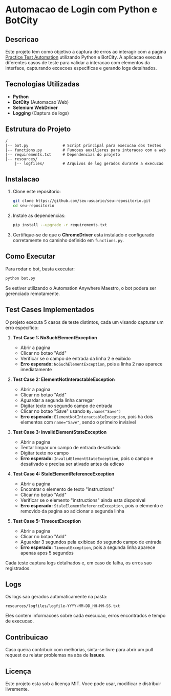 # Automacao de Login com Python e BotCity

## Descricao
Este projeto tem como objetivo a captura de erros ao interagir com a pagina [Practice Test Automation](https://practicetestautomation.com/practice-test-exceptions/) utilizando Python e BotCity. A aplicacao executa diferentes casos de teste para validar a interacao com elementos da interface, capturando excecoes especificas e gerando logs detalhados.

## Tecnologias Utilizadas
- **Python**
- **BotCity** (Automacao Web)
- **Selenium WebDriver**
- **Logging** (Captura de logs)

## Estrutura do Projeto
```
/
|-- bot.py               # Script principal para execucao dos testes
|-- functions.py         # Funcoes auxiliares para interacao com a web
|-- requirements.txt     # Dependencias do projeto
|-- resources/
    |-- logfiles/        # Arquivos de log gerados durante a execucao
```

## Instalacao
1. Clone este repositorio:
   ```bash
   git clone https://github.com/seu-usuario/seu-repositorio.git
   cd seu-repositorio
   ```
2. Instale as dependencias:
   ```bash
   pip install --upgrade -r requirements.txt
   ```
3. Certifique-se de que o **ChromeDriver** esta instalado e configurado corretamente no caminho definido em `functions.py`.

## Como Executar
Para rodar o bot, basta executar:
```bash
python bot.py
```
Se estiver utilizando o Automation Anywhere Maestro, o bot podera ser gerenciado remotamente.

## Test Cases Implementados
O projeto executa 5 casos de teste distintos, cada um visando capturar um erro especifico:

1. **Test Case 1: NoSuchElementException**
   - Abrir a pagina
   - Clicar no botao "Add"
   - Verificar se o campo de entrada da linha 2 e exibido
   - **Erro esperado:** `NoSuchElementException`, pois a linha 2 nao aparece imediatamente

2. **Test Case 2: ElementNotInteractableException**
   - Abrir a pagina
   - Clicar no botao "Add"
   - Aguardar a segunda linha carregar
   - Digitar texto no segundo campo de entrada
   - Clicar no botao "Save" usando `By.name("Save")`
   - **Erro esperado:** `ElementNotInteractableException`, pois ha dois elementos com `name="Save"`, sendo o primeiro invisivel

3. **Test Case 3: InvalidElementStateException**
   - Abrir a pagina
   - Tentar limpar um campo de entrada desativado
   - Digitar texto no campo
   - **Erro esperado:** `InvalidElementStateException`, pois o campo e desativado e precisa ser ativado antes da edicao

4. **Test Case 4: StaleElementReferenceException**
   - Abrir a pagina
   - Encontrar o elemento de texto "instructions"
   - Clicar no botao "Add"
   - Verificar se o elemento "instructions" ainda esta disponivel
   - **Erro esperado:** `StaleElementReferenceException`, pois o elemento e removido da pagina ao adicionar a segunda linha

5. **Test Case 5: TimeoutException**
   - Abrir a pagina
   - Clicar no botao "Add"
   - Aguardar 3 segundos pela exibicao do segundo campo de entrada
   - **Erro esperado:** `TimeoutException`, pois a segunda linha aparece apenas apos 5 segundos

Cada teste captura logs detalhados e, em caso de falha, os erros sao registrados.

## Logs
Os logs sao gerados automaticamente na pasta:
```
resources/logfiles/logfile-YYYY-MM-DD_HH-MM-SS.txt
```
Eles contem informacoes sobre cada execucao, erros encontrados e tempo de execucao.

## Contribuicao
Caso queira contribuir com melhorias, sinta-se livre para abrir um pull request ou relatar problemas na aba de **Issues**.

## Licença
Este projeto esta sob a licença MIT. Voce pode usar, modificar e distribuir livremente.

